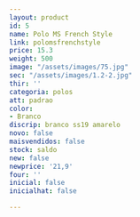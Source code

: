 ```yaml
---
layout: product
id: 5
name: Polo MS French Style
link: polomsfrenchstyle
price: 15.3
weight: 500
image: "/assets/images/75.jpg"
sec: "/assets/images/1.2-2.jpg"
thir: ''
categoria: polos
att: padrao
color:
- Branco
discrip: branco ss19 amarelo
novo: false
maisvendidos: false
stock: saldo
new: false
newprice: '21,9'
four: ''
inicial: false
inicialhat: false

---
```

